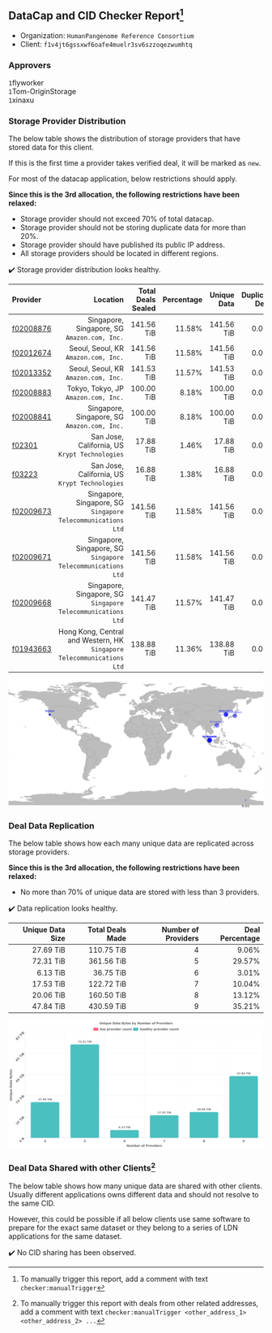 ## DataCap and CID Checker Report[^1]
 - Organization: `HumanPangenome Reference Consortium`
 - Client: `f1v4jt6gssxwf6oafe4muelr3sv6szzoqezwumhtq`
### Approvers
`1`flyworker<br/>`1`Tom-OriginStorage<br/>`1`xinaxu

### Storage Provider Distribution
The below table shows the distribution of storage providers that have stored data for this client.

If this is the first time a provider takes verified deal, it will be marked as `new`.

For most of the datacap application, below restrictions should apply.

**Since this is the 3rd allocation, the following restrictions have been relaxed:**
 - Storage provider should not exceed 70% of total datacap.
 - Storage provider should not be storing duplicate data for more than 20%.
 - Storage provider should have published its public IP address.
 - All storage providers should be located in different regions.

✔️ Storage provider distribution looks healthy.

| Provider                                              |                                                                  Location | Total Deals Sealed | Percentage | Unique Data | Duplicate Deals |
| :---------------------------------------------------- | ------------------------------------------------------------------------: | -----------------: | ---------: | ----------: | --------------: |
| [f02008876](https://filfox.info/en/address/f02008876) |                           Singapore, Singapore, SG<br/>`Amazon.com, Inc.` |         141.56 TiB |     11.58% |  141.56 TiB |           0.00% |
| [f02012674](https://filfox.info/en/address/f02012674) |                                   Seoul, Seoul, KR<br/>`Amazon.com, Inc.` |         141.56 TiB |     11.58% |  141.56 TiB |           0.00% |
| [f02013352](https://filfox.info/en/address/f02013352) |                                   Seoul, Seoul, KR<br/>`Amazon.com, Inc.` |         141.53 TiB |     11.57% |  141.53 TiB |           0.00% |
| [f02008883](https://filfox.info/en/address/f02008883) |                                   Tokyo, Tokyo, JP<br/>`Amazon.com, Inc.` |         100.00 TiB |      8.18% |  100.00 TiB |           0.00% |
| [f02008841](https://filfox.info/en/address/f02008841) |                           Singapore, Singapore, SG<br/>`Amazon.com, Inc.` |         100.00 TiB |      8.18% |  100.00 TiB |           0.00% |
| [f02301](https://filfox.info/en/address/f02301)       |                         San Jose, California, US<br/>`Krypt Technologies` |          17.88 TiB |      1.46% |   17.88 TiB |           0.00% |
| [f03223](https://filfox.info/en/address/f03223)       |                         San Jose, California, US<br/>`Krypt Technologies` |          16.88 TiB |      1.38% |   16.88 TiB |           0.00% |
| [f02009673](https://filfox.info/en/address/f02009673) |           Singapore, Singapore, SG<br/>`Singapore Telecommunications Ltd` |         141.56 TiB |     11.58% |  141.56 TiB |           0.00% |
| [f02009671](https://filfox.info/en/address/f02009671) |           Singapore, Singapore, SG<br/>`Singapore Telecommunications Ltd` |         141.56 TiB |     11.58% |  141.56 TiB |           0.00% |
| [f02009668](https://filfox.info/en/address/f02009668) |           Singapore, Singapore, SG<br/>`Singapore Telecommunications Ltd` |         141.47 TiB |     11.57% |  141.47 TiB |           0.00% |
| [f01943663](https://filfox.info/en/address/f01943663) | Hong Kong, Central and Western, HK<br/>`Singapore Telecommunications Ltd` |         138.88 TiB |     11.36% |  138.88 TiB |           0.00% |

<img src="https://raw.githubusercontent.com/data-preservation-programs/filplus-checker-assets/main/filecoin-project/filecoin-plus-large-datasets/issues/1546/1677038329394.png"/>

### Deal Data Replication
The below table shows how each many unique data are replicated across storage providers.


**Since this is the 3rd allocation, the following restrictions have been relaxed:**
- No more than 70% of unique data are stored with less than 3 providers.

✔️ Data replication looks healthy.

| Unique Data Size | Total Deals Made | Number of Providers | Deal Percentage |
| ---------------: | ---------------: | ------------------: | --------------: |
|        27.69 TiB |       110.75 TiB |                   4 |           9.06% |
|        72.31 TiB |       361.56 TiB |                   5 |          29.57% |
|         6.13 TiB |        36.75 TiB |                   6 |           3.01% |
|        17.53 TiB |       122.72 TiB |                   7 |          10.04% |
|        20.06 TiB |       160.50 TiB |                   8 |          13.12% |
|        47.84 TiB |       430.59 TiB |                   9 |          35.21% |

<img src="https://raw.githubusercontent.com/data-preservation-programs/filplus-checker-assets/main/filecoin-project/filecoin-plus-large-datasets/issues/1546/1677038330481.png"/>

### Deal Data Shared with other Clients[^3]
The below table shows how many unique data are shared with other clients.
Usually different applications owns different data and should not resolve to the same CID.

However, this could be possible if all below clients use same software to prepare for the exact same dataset or they belong to a series of LDN applications for the same dataset.

✔️ No CID sharing has been observed.

[^1]: To manually trigger this report, add a comment with text `checker:manualTrigger`

[^2]: Deals from those addresses are combined into this report as they are specified with `checker:manualTrigger`

[^3]: To manually trigger this report with deals from other related addresses, add a comment with text `checker:manualTrigger <other_address_1> <other_address_2> ...`
